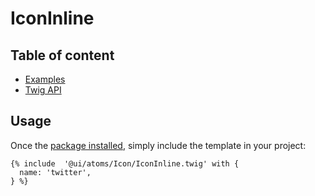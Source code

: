 # IconInline <Badges :texts="badges" />

<script setup>
  import pkg from '@studiometa/ui/atoms/Icon/package.json';
  const badges = [`v${pkg.version}`, 'Twig'];
</script>

## Table of content

- [Examples](./examples.html)
- [Twig API](./twig-api.html)

## Usage

Once the [package installed](/guide/installation/), simply include the template in your project:

```twig
{% include  '@ui/atoms/Icon/IconInline.twig' with {
  name: 'twitter',
} %}
```
